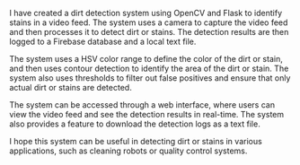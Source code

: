 I have created a dirt detection system using OpenCV and Flask to identify stains in a video feed. The system uses a camera to capture the video feed and then processes it to detect dirt or stains. The detection results are then logged to a Firebase database and a local text file.

The system uses a HSV color range to define the color of the dirt or stain, and then uses contour detection to identify the area of the dirt or stain. The system also uses thresholds to filter out false positives and ensure that only actual dirt or stains are detected.

The system can be accessed through a web interface, where users can view the video feed and see the detection results in real-time. The system also provides a feature to download the detection logs as a text file.

I hope this system can be useful in detecting dirt or stains in various applications, such as cleaning robots or quality control systems.
